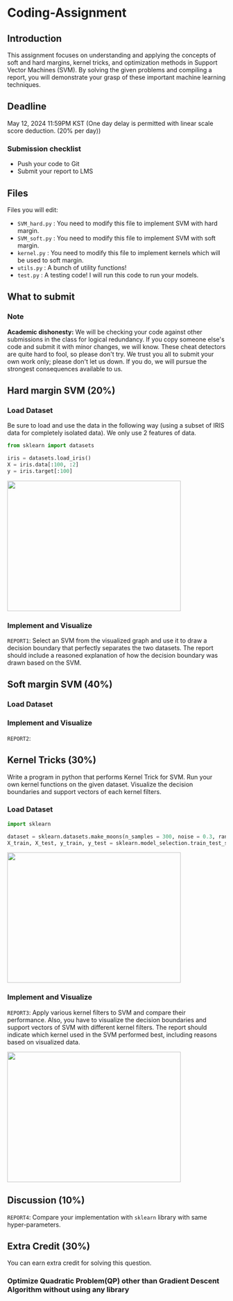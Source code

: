 # Coding-Assignment

## Introduction

This assignment focuses on understanding and applying the concepts of soft and hard margins, kernel tricks, and optimization methods in Support Vector Machines (SVM). By solving the given problems and compiling a report, you will demonstrate your grasp of these important machine learning techniques.  

## Deadline
May 12, 2024 11:59PM KST (One day delay is permitted with linear scale score deduction. (20% per day))

### Submission checklist
* Push your code to Git
* Submit your report to LMS

## Files
Files you will edit:
* `SVM_hard.py` : You need to modify this file to implement SVM with hard margin.
* `SVM_soft.py` : You need to modify this file to implement SVM with soft margin.
* `kernel.py` : You need to modify this file to implement kernels which will be used to soft margin.
* `utils.py` : A bunch of utility functions!
* `test.py` : A testing code! I will run this code to run your models.

## What to submit

### Note
**Academic dishonesty:** We will be checking your code against other submissions in the class for logical redundancy. If you copy someone else's code and submit it with minor changes, we will know. These cheat detectors are quite hard to fool, so please don't try. We trust you all to submit your own work only; please don't let us down. If you do, we will pursue the strongest consequences available to us.

## Hard margin SVM (20%)
### Load Dataset
Be sure to load and use the data in the following way (using a subset of IRIS data for completely isolated data). We only use 2 features of data.

```python
from sklearn import datasets

iris = datasets.load_iris()
X = iris.data[:100, :2]
y = iris.target[:100] 
```
<p>
  <img src = "https://github.com/MLDL-2024-GIST/Coding-Assignment/assets/79001832/026a92cf-81f6-4641-a54d-d11601ca73bf" width="400" height="300">
</p>

### Implement and Visualize 
`REPORT1`: Select an SVM from the visualized graph and use it to draw a decision boundary that perfectly separates the two datasets. The report should include a reasoned explanation of how the decision boundary was drawn based on the SVM.  


## Soft margin SVM (40%)
### Load Dataset

### Implement and Visualize 
`REPORT2`: 

## Kernel Tricks (30%)
Write a program in python that performs Kernel Trick for SVM. Run your own kernel functions on the given dataset.
Visualize the decision boundaries and support vectors of each kernel filters.

### Load Dataset

```python
import sklearn

dataset = sklearn.datasets.make_moons(n_samples = 300, noise = 0.3, random_state = 20) # you can change noise and random_state where noise >= 0.15
X_train, X_test, y_train, y_test = sklearn.model_selection.train_test_split(X, y, test_size = 0.3, random_state = 100)
```

<p>
  <img src = "https://github.com/MLDL-2024-GIST/Coding-Assignment/assets/97542056/1562d39f-c48d-47c5-8407-b53e0714f9f5" width="400" height="300">
</p>

### Implement and Visualize
`REPORT3`: Apply various kernel filters to SVM and compare their performance. Also, you have to visualize the decision boundaries and support vectors of SVM with different kernel filters. The report should indicate which kernel used in the SVM performed best, including reasons based on visualized data.

<p>
  <img src = "https://github.com/MLDL-2024-GIST/Coding-Assignment/assets/97542056/a9eb4119-35a3-4407-8170-c739b072f48b" width="400" height="300" >
</p>

## Discussion (10%)
`REPORT4`: Compare your implementation with `sklearn` library with same hyper-parameters.

## Extra Credit (30%)
You can earn extra credit for solving this question. 

### Optimize Quadratic Problem(QP) other than Gradient Descent Algorithm without using any library
